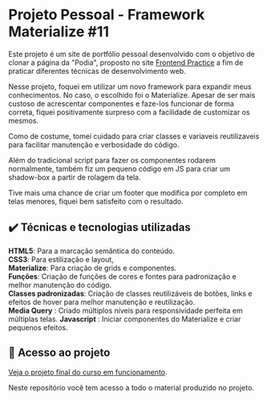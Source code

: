 




# Projeto Pessoal - Framework Materialize #11

Este projeto é um site de portfólio pessoal desenvolvido com o objetivo de clonar a página da "Podia", proposto no site [Frontend Practice](https://www.frontendpractice.com/projects/podia)  a fim de praticar diferentes técnicas de desenvolvimento web.  

Nesse projeto, foquei em utilizar um novo framework para expandir meus conhecimentos. No caso, o escolhido foi o Materialize. Apesar de ser mais custoso de acrescentar componentes e faze-los funcionar de forma correta, fiquei positivamente surpreso com a facilidade de customizar os mesmos. 

Como de costume, tomei cuidado para criar classes e variaveis reutilizaveis para facilitar manutenção e verbosidade do código.

Além do tradicional script para fazer os componentes rodarem normalmente, também fiz um pequeno código em JS para criar um shadow-box a partir de rolagem da tela.

Tive mais uma chance de criar um footer que modifica por completo em telas menores, fiquei bem satisfeito com o resultado.

## ✔️ Técnicas e tecnologias utilizadas  
**HTML5**: Para a marcação semântica do conteúdo.  
**CSS3**: Para estilização e layout,     
**Materialize**: Para criação de grids e componentes.      
**Funções**: Criação de funções de cores e fontes para padronização e melhor manutenção do código.    
**Classes padronizadas**: Criação de classes reutilizáveis de botões, links e efeitos de hover para melhor manutenção e reutilização.    
**Media Query** : Criado múltiplos níveis para responsividade perfeita em múltiplas telas. 
**Javascript**  : Iniciar componentes do Materialize e criar pequenos efeitos.  

  




      
## 📁 Acesso ao projeto  

[Veja o projeto final do curso em funcionamento](https://lshv04.github.io/Materialize-Podia-11/).  





Neste repositório você tem acesso a todo o material produzido no projeto.


